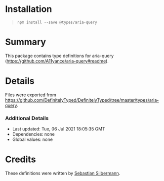 # Installation

> `npm install --save @types/aria-query`

# Summary

This package contains type definitions for aria-query (https://github.com/A11yance/aria-query#readme).

# Details

Files were exported from https://github.com/DefinitelyTyped/DefinitelyTyped/tree/master/types/aria-query.

### Additional Details

- Last updated: Tue, 06 Jul 2021 18:05:35 GMT
- Dependencies: none
- Global values: none

# Credits

These definitions were written by [Sebastian Silbermann](https://github.com/eps1lon).
